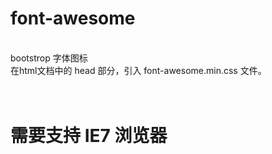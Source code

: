 <h1>font-awesome</h1><br/>
bootstrop 字体图标 <br/>
在html文档中的  head 部分，引入 font-awesome.min.css 文件。 <br/>
<link rel="stylesheet" href="../css/bootstrap.min.css"> <br/>
<link rel="stylesheet" href="../css/font-awesome.min.css"> <br/>

<h1>需要支持 IE7 浏览器</h1>
<p><link rel="stylesheet" href="../css/bootstrap.min.css"></p>
<p><link rel="stylesheet" href="../css/font-awesome.min.css"></p>
<!--[if IE 7]>
<link rel="stylesheet" href="assets/css/font-awesome-ie7.min.css">
<![endif]-->

